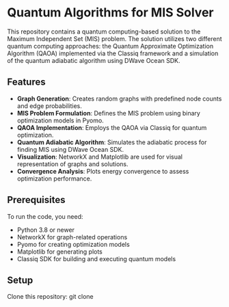 # Quantum Algorithms for MIS Solver

This repository contains a quantum computing-based solution to the Maximum Independent Set (MIS) problem. The solution utilizes two different quantum computing approaches: the Quantum Approximate Optimization Algorithm (QAOA) implemented via the Classiq framework and a simulation of the quantum adiabatic algorithm using DWave Ocean SDK.

## Features

- **Graph Generation**: Creates random graphs with predefined node counts and edge probabilities.
- **MIS Problem Formulation**: Defines the MIS problem using binary optimization models in Pyomo.
- **QAOA Implementation**: Employs the QAOA via Classiq for quantum optimization.
- **Quantum Adiabatic Algorithm**: Simulates the adiabatic process for finding MIS using DWave Ocean SDK.
- **Visualization**: NetworkX and Matplotlib are used for visual representation of graphs and solutions.
- **Convergence Analysis**: Plots energy convergence to assess optimization performance.

## Prerequisites

To run the code, you need:
- Python 3.8 or newer
- NetworkX for graph-related operations
- Pyomo for creating optimization models
- Matplotlib for generating plots
- Classiq SDK for building and executing quantum models

## Setup

Clone this repository:
git clone <repository-url>


